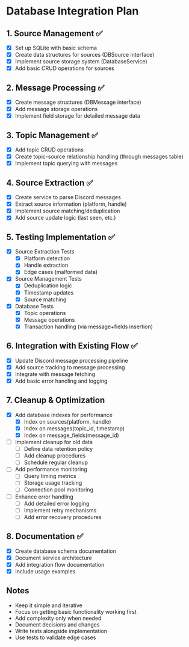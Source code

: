 # Database Integration Plan

## 1. Source Management ✅
- [x] Set up SQLite with basic schema
- [x] Create data structures for sources (DBSource interface)
- [x] Implement source storage system (DatabaseService)
- [x] Add basic CRUD operations for sources

## 2. Message Processing ✅
- [x] Create message structures (DBMessage interface)
- [x] Add message storage operations
- [x] Implement field storage for detailed message data

## 3. Topic Management ✅
- [x] Add topic CRUD operations
- [x] Create topic-source relationship handling (through messages table)
- [x] Implement topic querying with messages

## 4. Source Extraction ✅
- [x] Create service to parse Discord messages
- [x] Extract source information (platform, handle)
- [x] Implement source matching/deduplication
- [x] Add source update logic (last seen, etc.)

## 5. Testing Implementation ✅
- [x] Source Extraction Tests
  - [x] Platform detection
  - [x] Handle extraction
  - [x] Edge cases (malformed data)
- [x] Source Management Tests
  - [x] Deduplication logic
  - [x] Timestamp updates
  - [x] Source matching
- [x] Database Tests
  - [x] Topic operations
  - [x] Message operations
  - [x] Transaction handling (via message+fields insertion)

## 6. Integration with Existing Flow ✅
- [x] Update Discord message processing pipeline
- [x] Add source tracking to message processing
- [x] Integrate with message fetching
- [x] Add basic error handling and logging

## 7. Cleanup & Optimization
- [x] Add database indexes for performance
  - [x] Index on sources(platform, handle)
  - [x] Index on messages(topic_id, timestamp)
  - [x] Index on message_fields(message_id)
- [ ] Implement cleanup for old data
  - [ ] Define data retention policy
  - [ ] Add cleanup procedures
  - [ ] Schedule regular cleanup
- [ ] Add performance monitoring
  - [ ] Query timing metrics
  - [ ] Storage usage tracking
  - [ ] Connection pool monitoring
- [ ] Enhance error handling
  - [ ] Add detailed error logging
  - [ ] Implement retry mechanisms
  - [ ] Add error recovery procedures

## 8. Documentation ✅
- [x] Create database schema documentation
- [x] Document service architecture
- [x] Add integration flow documentation
- [x] Include usage examples

## Notes
- Keep it simple and iterative
- Focus on getting basic functionality working first
- Add complexity only when needed
- Document decisions and changes
- Write tests alongside implementation
- Use tests to validate edge cases 